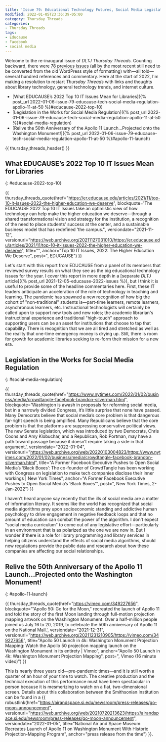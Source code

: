 ```yaml
---
title: 'Issue 79: Educational Technology Futures, Social Media Legislation, Apollo 11 Launch at 50'
modified: 2022-01-05T23:36:39-05:00
category: Thursday Threads
categories:
- Thursday Threads
tags:
- Educause
- Facebook
- social media
---
```

Welcome to the re-inaugural issue of _DLTJ Thursday Threads._
Counting backward, there were [78 previous issues](/category/thursday-threads/) (all by the most recent still need to be converted from the old WordPress style of formatting) with—all told—several hundred references and commentary.
Here at the start of 2022, I'm making a resolution to restart _Thursday Threads_ with links and thoughts about library technology, general technology trends, and internet culture.

* [What EDUCAUSE’s 2022 Top 10 IT Issues Mean for Libraries]({% post_url 2022-01-06-issue-79-educause-tech-social-media-regulation-apollo-11-at-50 %}#educause-2022-top-10)
* [Legislation in the Works for Social Media Regulation]({% post_url 2022-01-06-issue-79-educause-tech-social-media-regulation-apollo-11-at-50 %}#social-media-regulation)
* [Relive the 50th Anniversary of the Apollo 11 Launch...Projected onto the Washington Monument!]({% post_url 2022-01-06-issue-79-educause-tech-social-media-regulation-apollo-11-at-50 %}#apollo-11-launch)

{{ thursday_threads_header() }}

## What EDUCAUSE’s 2022 Top 10 IT Issues Mean for Libraries
{: #educause-2022-top-10}

{{ thursday_threads_quote(href="https://er.educause.edu/articles/2021/11/top-10-it-issues-2022-the-higher-education-we-deserve",
 blockquote='The EDUCAUSE 2022 Top 10 IT Issues take an optimistic view of how technology can help make the higher education we deserve—through a shared transformational vision and strategy for the institution, a recognition of the need to place students’ success at the center, and a sustainable business model that has redefined 'the campus.'',
 versiondate="2021-11-12",
 versionurl="https://web.archive.org/20211127031010/https://er.educause.edu/articles/2021/11/top-10-it-issues-2022-the-higher-education-we-deserve",
 title="",
 anchor="Top 10 IT Issues, 2022: The Higher Education We Deserve",
 post=", EDUCAUSE") }}

Let's start with this report from EDUCAUSE from a panel of its members that reviewed survey results on what they see as the big educational technology issues for the year.
I cover this report in more depth in a [separate _DLTJ_ article]({% post_url 2021-12-05-educause-2022-issues %}), but I think it is useful to provide some of the headline commentaries here.
First, these IT leaders anticipate an acceleration of the role of technology in teaching and learning.
The pandemic has spawned a new recognition of how big the cohort of "non-traditional" students is—part-time learners, remote learners, asynchronous learners, etc.
Instructional technologists will certainly be called upon to support new tools and new roles; the academic librarian's instructional experience and traditional "high-touch" approach to supporting users can be an asset for institutions that choose to tap that capability.
There is recognition that we are all tired and stretched as well as the reality that one-time emergency money is drying up.
Still, there is room for growth for academic libraries seeking to re-form their mission for a new era.

## Legislation in the Works for Social Media Regulation
{: #social-media-regulation}

{{ thursday_threads_quote(href="https://www.nytimes.com/2022/01/02/business/media/crowdtangle-facebook-brandon-silverman.html",
 blockquote='Washington is awash in proposals for reforming social media, but in a narrowly divided Congress, it’s little surprise that none have passed. Many Democrats believe that social media’s core problem is that dangerous far-right speech is being amplified. Many Republicans believe that the core problem is that the platforms are suppressing conservative political views. The new Senate legislation, which was introduced by two Democrats, Chris Coons and Amy Klobuchar, and a Republican, Rob Portman, may have a path toward passage because it doesn’t require taking a side in that argument.',
 versiondate="2022-01-04",
 versionurl="https://web.archive.org/web/20220103004823/https://www.nytimes.com/2022/01/02/business/media/crowdtangle-facebook-brandon-silverman.html",
 title="A Former Facebook Executive Pushes to Open Social Media’s ‘Black Boxes’: The co-founder of CrowdTangle has been working with Congress on legislation to make tech companies disclose their inner workings | New York Times",
 anchor="A Former Facebook Executive Pushes to Open Social Media’s ‘Black Boxes’",
 post=", New York Times, 2-Jan-2022") }}

I haven't heard anyone say recently that the ills of social media are a matter of information literacy.
It seems like the world has recognized that social media algorithms prey upon socioeconomic standing and addictive human psychology to drive engagement in negative feedback loops and that no amount of education can combat the power of the algorithm.
I don't expect "social media curriculum" to come out of any legislative effort—particularly in an environment that is as polarized as the one we are now in.
But I wonder if there is a role for library programming and library services in helping citizens understand the effects of social media algorithms, should new regulations provide the public data and research about how these companies are affecting our social relationships.

## Relive the 50th Anniversary of the Apollo 11 Launch...Projected onto the Washington Monument!
{: #apollo-11-launch}

{{ thursday_threads_quote(href="https://vimeo.com/349227656",
 blockquote='"Apollo 50: Go for the Moon," recreated the launch of Apollo 11 and told the story of the first Moon landing through full-motion projection mapping artwork on the Washington Monument. Over a half-million people joined us July 16 to 20, 2019, to celebrate the 50th anniversary of Apollo 11 on the National Mall.',
 versiondate="2021-12-31",
 versionurl="https://web.archive.org/20211231210905/https://vimeo.com/349227656",
 title="Apollo 50 Launch in 4k: Washington Monument Projection Mapping: Watch the Apollo 50 projection mapping launch on the Washington Monument in its entirety | Vimeo",
 anchor="Apollo 50 Launch in 4k: Washington Monument Projection Mapping",
 post=", Vimeo (16 minute video)") }}

This is nearly three years old—pre-pandemic times—and it is still worth a quarter of an hour of your time to watch.
The creative production and the technical execution of this performance must have been spectacular in person because it is mesmerizing to watch on a flat, two-dimensional screen.
Details about this collaboration between the Smithsonian Institution can be found in a {{ robustlink(href="https://airandspace.si.edu/newsroom/press-releases/go-moon-announcement", versionurl="https://web.archive.org/web/20210720213623/https://airandspace.si.edu/newsroom/press-releases/go-moon-announcement", versiondate="2022-01-05", title="National Air and Space Museum Recreates Launch of Apollo 11 on Washington Monument With Historic Projection-Mapping Program", anchor="press release from the time") }}.
